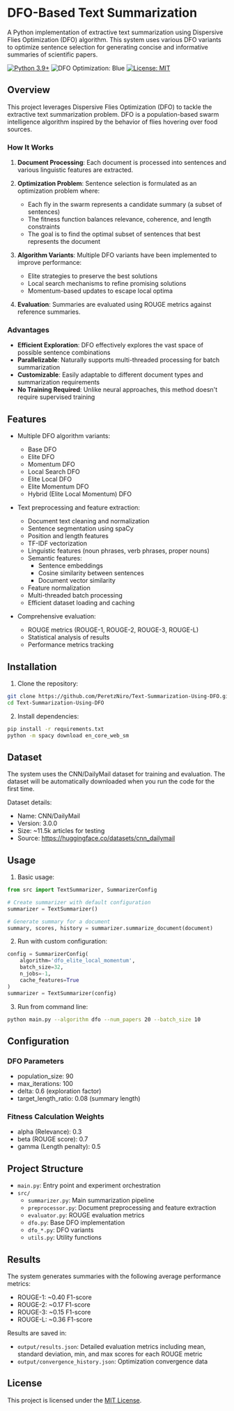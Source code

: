 # DFO-Based Text Summarization

A Python implementation of extractive text summarization using Dispersive Flies Optimization (DFO) algorithm. This system uses various DFO variants to optimize sentence selection for generating concise and informative summaries of scientific papers.

[![Python 3.9+](https://img.shields.io/badge/python-3.9+-blue.svg)](https://www.python.org/downloads/)
![DFO Optimization: Blue](https://img.shields.io/badge/DFO-Optimization-purple.svg)
[![License: MIT](https://img.shields.io/badge/License-MIT-yellow.svg)](https://opensource.org/licenses/MIT)

## Overview

This project leverages Dispersive Flies Optimization (DFO) to tackle the extractive text summarization problem. DFO is a population-based swarm intelligence algorithm inspired by the behavior of flies hovering over food sources. 

### How It Works

1. **Document Processing**: Each document is processed into sentences and various linguistic features are extracted.
2. **Optimization Problem**: Sentence selection is formulated as an optimization problem where:
   - Each fly in the swarm represents a candidate summary (a subset of sentences)
   - The fitness function balances relevance, coherence, and length constraints
   - The goal is to find the optimal subset of sentences that best represents the document

3. **Algorithm Variants**: Multiple DFO variants have been implemented to improve performance:
   - Elite strategies to preserve the best solutions
   - Local search mechanisms to refine promising solutions
   - Momentum-based updates to escape local optima
   
4. **Evaluation**: Summaries are evaluated using ROUGE metrics against reference summaries.

### Advantages

- **Efficient Exploration**: DFO effectively explores the vast space of possible sentence combinations
- **Parallelizable**: Naturally supports multi-threaded processing for batch summarization
- **Customizable**: Easily adaptable to different document types and summarization requirements
- **No Training Required**: Unlike neural approaches, this method doesn't require supervised training

## Features

- Multiple DFO algorithm variants:
  - Base DFO
  - Elite DFO
  - Momentum DFO
  - Local Search DFO
  - Elite Local DFO
  - Elite Momentum DFO
  - Hybrid (Elite Local Momentum) DFO

- Text preprocessing and feature extraction:
  - Document text cleaning and normalization
  - Sentence segmentation using spaCy
  - Position and length features
  - TF-IDF vectorization
  - Linguistic features (noun phrases, verb phrases, proper nouns)
  - Semantic features:
    - Sentence embeddings
    - Cosine similarity between sentences
    - Document vector similarity
  - Feature normalization
  - Multi-threaded batch processing
  - Efficient dataset loading and caching

- Comprehensive evaluation:
  - ROUGE metrics (ROUGE-1, ROUGE-2, ROUGE-3, ROUGE-L)
  - Statistical analysis of results
  - Performance metrics tracking

## Installation

1. Clone the repository:
```bash
git clone https://github.com/PeretzNiro/Text-Summarization-Using-DFO.git
cd Text-Summarization-Using-DFO
```

2. Install dependencies:
```bash
pip install -r requirements.txt
python -m spacy download en_core_web_sm
```

## Dataset

The system uses the CNN/DailyMail dataset for training and evaluation. The dataset will be automatically downloaded when you run the code for the first time.

Dataset details:
- Name: CNN/DailyMail
- Version: 3.0.0
- Size: ~11.5k articles for testing
- Source: https://huggingface.co/datasets/cnn_dailymail

## Usage

1. Basic usage:
```python
from src import TextSummarizer, SummarizerConfig

# Create summarizer with default configuration
summarizer = TextSummarizer()

# Generate summary for a document
summary, scores, history = summarizer.summarize_document(document)
```

2. Run with custom configuration:
```python
config = SummarizerConfig(
    algorithm='dfo_elite_local_momentum',
    batch_size=32,
    n_jobs=-1,
    cache_features=True
)
summarizer = TextSummarizer(config)
```

3. Run from command line:
```bash
python main.py --algorithm dfo --num_papers 20 --batch_size 10
```

## Configuration

### DFO Parameters
- population_size: 90
- max_iterations: 100
- delta: 0.6 (exploration factor)
- target_length_ratio: 0.08 (summary length)

### Fitness Calculation Weights
- alpha (Relevance): 0.3
- beta (ROUGE score): 0.7
- gamma (Length penalty): 0.5

## Project Structure

- `main.py`: Entry point and experiment orchestration
- `src/`
  - `summarizer.py`: Main summarization pipeline
  - `preprocessor.py`: Document preprocessing and feature extraction
  - `evaluator.py`: ROUGE evaluation metrics
  - `dfo.py`: Base DFO implementation
  - `dfo_*.py`: DFO variants
  - `utils.py`: Utility functions

## Results

The system generates summaries with the following average performance metrics:
- ROUGE-1: ~0.40 F1-score
- ROUGE-2: ~0.17 F1-score
- ROUGE-3: ~0.15 F1-score
- ROUGE-L: ~0.36 F1-score

Results are saved in:
- `output/results.json`: Detailed evaluation metrics including mean, standard deviation, min, and max scores for each ROUGE metric
- `output/convergence_history.json`: Optimization convergence data

## License
This project is licensed under the [MIT License](LICENSE).
